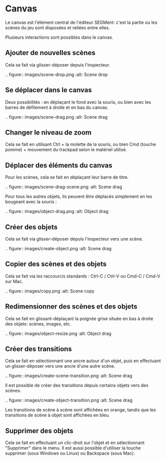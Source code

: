# Canvas


Le canvas est l'élément central de l'éditeur SEGMent: c'est la partie
ou les scènes du jeu sont disposées et reliées entre elles.

Plusieurs interactions sont possibles dans le canvas.

## Ajouter de nouvelles scènes

Cela se fait via glisser-déposer depuis l'inspecteur.

.. figure:: images/scene-drop.png
   :alt: Scene drop

## Se déplacer dans le canvas

Deux possibilités : en déplaçant le fond avec la souris, ou bien avec
les barres de défilement à droite et en bas du canvas.

.. figure:: images/scene-drag.png
   :alt: Scene drag

## Changer le niveau de zoom

Cela se fait en utilisant Ctrl + la molette de la souris,
ou bien Cmd (touche pomme) + mouvement du trackpad selon le matériel utilisé.

## Déplacer des éléments du canvas

Pour les scènes, cela se fait en déplaçant leur barre de titre.

.. figure:: images/scene-drag-scene.png
   :alt: Scene drag

Pour tous les autres objets, ils peuvent être déplacés simplement en les bougeant
avec la souris :

.. figure:: images/object-drag.png
   :alt: Object drag

## Créer des objets

Cela se fait via glisser-déposer depuis l'inspecteur vers une scène.

.. figure:: images/create-object.png
   :alt: Scene drag

## Copier des scènes et des objets

Cela se fait via les raccourcis standards : Ctrl-C / Ctrl-V ou Cmd-C / Cmd-V sur Mac.

.. figure:: images/copy.png
   :alt: Scene copy


## Redimensionner des scènes et des objets

Cela se fait en glissant-déplaçant la poignée grise située en bas à droite
des objets: scènes, images, etc.

.. figure:: images/object-resize.png
   :alt: Object drag

## Créer des transitions

Cela se fait en sélectionnant une ancre autour d'un objet, puis en
effectuant un glisser-déposer vers une ancre d'une autre scène.

.. figure:: images/create-scene-transition.png
   :alt: Scene drag

Il est possible de créer des transitions depuis certains objets vers des
scènes.

.. figure:: images/create-object-transition.png
   :alt: Scene drag

Les transitions de scène à scène sont affichées en orange, tandis que
les transitions de scène à objet sont affichées en bleu.

## Supprimer des objets

Cela se fait en effectuant un clic-droit sur l'objet et en sélectionnant
"Supprimer" dans le menu.
Il est aussi possible d'utiliser la touche supprimer (sous Windows ou Linux)
ou Backspace (sous Mac).

